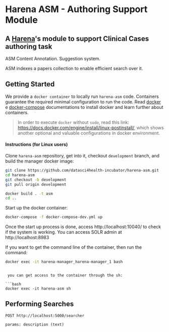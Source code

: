 # Harena ASM - Authoring Support Module

## A [Harena](https://github.com/harena-lab)'s module to support Clinical Cases authoring task

ASM Content Annotation. Suggestion system. 

ASM indexes a papers collection to enable efficient search over it.

<!-- Papers collection is from http://www.trec-cds.org/2014.html. 

The collection is automatically downloaded through the installation process (`docker-compose` command)-->

## Getting Started

We provide a `docker container` to locally run `harena-asm` code. Containers guarantee the required minimal configuration to run the code. Read [docker](https://docs.docker.com/install/) e [docker-compose](https://docs.docker.com/compose/install/) documentations to install docker and learn further about containers.

> In order to execute `docker` without `sudo`, read this link: https://docs.docker.com/engine/install/linux-postinstall/, which shows another optional and valuable configurations in docker environment.

#### Instructions (for Linux users)

Clone `harena-asm` repository, get into it, checkout `development` branch, and build the manager docker image:

```bash
git clone https://github.com/datasci4health-incubator/harena-asm.git
cd harena-asm
git checkout -b development
git pull origin development

docker build . -t asm
cd ..
```

Start up the docker container:

```bash
docker-compose -f docker-compose-dev.yml up
```

Once the start up process is done, access http://localhost:10040/ to check if the system is working. You can access SOLR admin at http://localhost:8983


If you want to get the command line of the container, then run the command:

```bash
docker exec -it harena-manager_harena-manager_1 bash
```

<!-- As the start process is done, you must access the following endpoint in order to index the papers:  

```buildoutcfg
GET http://localhost:5000/indexer -->
```

 you can get access to the container through the sh:

```bash
docker exec -it harena-asm sh
```

## Performing Searches

```buildoutcfg
POST http://localhost:5000/searcher

params: description (text)
```
